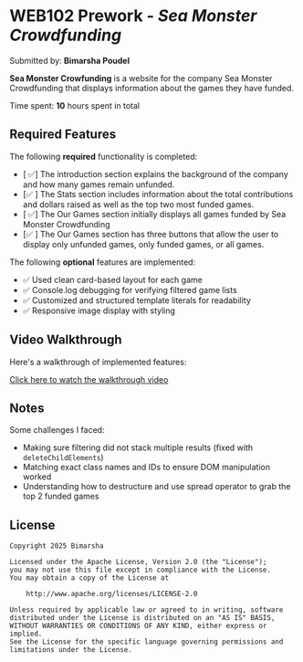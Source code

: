# WEB102 Prework - *Sea Monster Crowdfunding*

Submitted by: **Bimarsha Poudel**

**Sea Monster Crowfunding** is a website for the company Sea Monster Crowdfunding that displays information about the games they have funded.

Time spent: **10** hours spent in total

## Required Features

The following **required** functionality is completed:

* [ ✅] The introduction section explains the background of the company and how many games remain unfunded.
* [✅ ] The Stats section includes information about the total contributions and dollars raised as well as the top two most funded games.
* [ ✅] The Our Games section initially displays all games funded by Sea Monster Crowdfunding
* [✅ ] The Our Games section has three buttons that allow the user to display only unfunded games, only funded games, or all games.

The following **optional** features are implemented:

* ✅ Used clean card-based layout for each game
* ✅ Console.log debugging for verifying filtered game lists
* ✅ Customized and structured template literals for readability
* ✅ Responsive image display with styling

## Video Walkthrough

Here's a walkthrough of implemented features:

[Click here to watch the walkthrough video](https://drive.google.com/file/d/13hGB9nhUtHoxe1RMxSjaiJ9lXXe_Nofe/view?usp=sharing)


<!-- Replace this with whatever GIF tool you used! -->
<!-- GIF created with ...   -->
<!-- Recommended tools:
[Kap](https://getkap.co/) for macOS
[ScreenToGif](https://www.screentogif.com/) for Windows
[peek](https://github.com/phw/peek) for Linux. -->

## Notes
Some challenges I faced: 
* Making sure filtering did not stack multiple results (fixed with `deleteChildElements`)
* Matching exact class names and IDs to ensure DOM manipulation worked
* Understanding how to destructure and use spread operator to grab the top 2 funded games
## License

    Copyright 2025 Bimarsha

    Licensed under the Apache License, Version 2.0 (the "License");
    you may not use this file except in compliance with the License.
    You may obtain a copy of the License at

        http://www.apache.org/licenses/LICENSE-2.0

    Unless required by applicable law or agreed to in writing, software
    distributed under the License is distributed on an "AS IS" BASIS,
    WITHOUT WARRANTIES OR CONDITIONS OF ANY KIND, either express or implied.
    See the License for the specific language governing permissions and
    limitations under the License.
